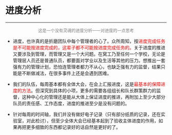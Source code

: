 # 进度分析
---
<center><font size = 2 color = gray>这是一个没有灵魂的进度分析——对进度的一点思考</font></center>

- 进度，也许真的是折磨团队中每个管理者的心了。众所周知，按<font color = red>进度完成任务是不可能按进度完成的，这辈子都不可能按进度完成任务的。</font>关于进度的推进又要涉及到管理，而管理又是一个大问题。在窝工乃至任何一个学校，无论是管理层人员还是普通队员，都要面对学业以及生活等其他的压力。想推出一套强有力的管理计划，恐怕连管理者都力不从心，也缺乏强有力的监督，结果只能是不断做减法，在很多事件上还是会遇到困难。

- 我们的队伍，每周基本都有全体大会，在会上汇报进度，这是<font color = red>最基本的保障进度的方法</font>。但深究到具体的小项，更多的需要各组组长和队长群策群力的监督，这种中心化的管理还是能从大体上保证进度的推进，再附加上至少大部分队员的责任感、工作态度，进度的推进至少是没有问题的。

- 针对每周的时间轴，我们并没有做好电子记录（只有部分纸质的记录，还在实验室，对此检讨），但至少全体大会已经基本起到了验收主体进度的作用，如果再把更多细致的东西都记录好的话自然是更好的了。
